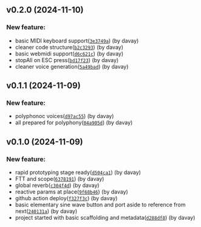 ## v0.2.0 (2024-11-10)

### New feature:

- basic MIDI keyboard support([`3e3749a`](https://github.com/chromatone/elements/commit/3e3749aedee2851a14cf28123ce8d4631c82be00)) (by davay)
- cleaner code structure([`b2c3293`](https://github.com/chromatone/elements/commit/b2c329390d43a7b0cc157ecd2b4da52c9c1408da)) (by davay)
- basic webmidi support([`d6c621c`](https://github.com/chromatone/elements/commit/d6c621c3441a097c1a594bcb406e926e38d402e0)) (by davay)
- stopAll on ESC press([`bd17f23`](https://github.com/chromatone/elements/commit/bd17f23fa61a7120a8730a5e3486479f59cf58ff)) (by davay)
- cleaner voice generation([`5a49bad`](https://github.com/chromatone/elements/commit/5a49bad7e1db3a0f10f4baea71f0951848dc685e)) (by davay)


## v0.1.1 (2024-11-09)

### New feature:

- polyphonoc voices([`d97ac55`](https://github.com/chromatone/elements/commit/d97ac55836c3940450430d3ffe3b4da8102b7d13)) (by davay)
- all prepared for polyphony([`04a905d`](https://github.com/chromatone/elements/commit/04a905d48ddeb2bdc2048b14fce2e234a72f3a9b)) (by davay)

## v0.1.0 (2024-11-09)

### New feature:

- rapid prototyping stage ready([`d504ca1`](https://github.com/chromatone/elements/commit/d504ca105088058a09367e154508f75028e2d4c2)) (by davay)
- FTT and scope([`6378191`](https://github.com/chromatone/elements/commit/6378191e0c9f5b07e82b7500e622110258bb3b4b)) (by davay)
- global reverb([`c304f4d`](https://github.com/chromatone/elements/commit/c304f4d163f6257fe7d37aad987131e826853b7d)) (by davay)
- reactive params at place([`9f68b46`](https://github.com/chromatone/elements/commit/9f68b4624d7f8d13879814f88f9f4c39dd58dc8a)) (by davay)
- github action deploy([`f327f3c`](https://github.com/chromatone/elements/commit/f327f3cd2e76829ed89c285eed3462f6e854a288)) (by davay)
- basic elementary sine wave button and port aside to reference from next([`240131a`](https://github.com/chromatone/elements/commit/240131aa60592ae1bf25df1cf1b39fc112087ba0)) (by davay)
- project started with basic scaffolding and metadata([`d288df8`](https://github.com/chromatone/elements/commit/d288df82a932976cc46cf9d1485851062747b0cd)) (by davay)